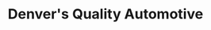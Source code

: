 ---
title: "Denver's Quality Automotive"
url: /wheat-ridge/denvers-quality-automotive/
shop: car repair
---